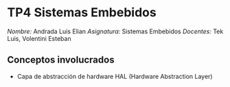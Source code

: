 # TP4 Sistemas Embebidos
*Nombre:* Andrada Luis Elian
*Asignatura:* Sistemas Embebidos
*Docentes:* Tek Luis, Volentini Esteban

## Conceptos involucrados
- Capa de abstracción de hardware HAL (Hardware Abstraction Layer)



